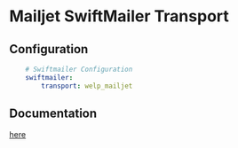 # Mailjet SwiftMailer Transport

## Configuration

```yaml
    # Swiftmailer Configuration
    swiftmailer:
        transport: welp_mailjet
```

## Documentation

[here](https://github.com/welpdev/mailjetBundle)

